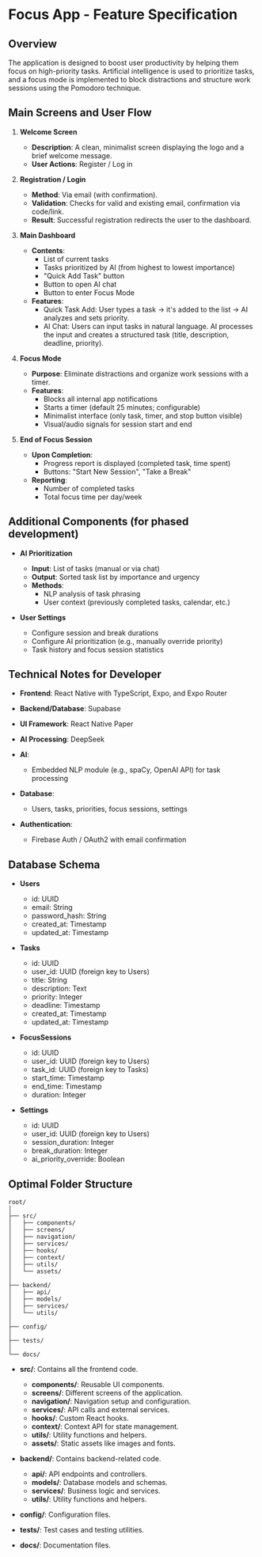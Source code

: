 # Focus App - Feature Specification

## Overview

The application is designed to boost user productivity by helping them focus on high-priority tasks. Artificial intelligence is used to prioritize tasks, and a focus mode is implemented to block distractions and structure work sessions using the Pomodoro technique.

## Main Screens and User Flow

1. **Welcome Screen**

   - **Description**: A clean, minimalist screen displaying the logo and a brief welcome message.
   - **User Actions**: Register / Log in

2. **Registration / Login**

   - **Method**: Via email (with confirmation).
   - **Validation**: Checks for valid and existing email, confirmation via code/link.
   - **Result**: Successful registration redirects the user to the dashboard.

3. **Main Dashboard**

   - **Contents**:
     - List of current tasks
     - Tasks prioritized by AI (from highest to lowest importance)
     - "Quick Add Task" button
     - Button to open AI chat
     - Button to enter Focus Mode
   - **Features**:
     - Quick Task Add: User types a task → it's added to the list → AI analyzes and sets priority.
     - AI Chat: Users can input tasks in natural language. AI processes the input and creates a structured task (title, description, deadline, priority).

4. **Focus Mode**

   - **Purpose**: Eliminate distractions and organize work sessions with a timer.
   - **Features**:
     - Blocks all internal app notifications
     - Starts a timer (default 25 minutes; configurable)
     - Minimalist interface (only task, timer, and stop button visible)
     - Visual/audio signals for session start and end

5. **End of Focus Session**
   - **Upon Completion**:
     - Progress report is displayed (completed task, time spent)
     - Buttons: "Start New Session", "Take a Break"
   - **Reporting**:
     - Number of completed tasks
     - Total focus time per day/week

## Additional Components (for phased development)

- **AI Prioritization**

  - **Input**: List of tasks (manual or via chat)
  - **Output**: Sorted task list by importance and urgency
  - **Methods**:
    - NLP analysis of task phrasing
    - User context (previously completed tasks, calendar, etc.)

- **User Settings**
  - Configure session and break durations
  - Configure AI prioritization (e.g., manually override priority)
  - Task history and focus session statistics

## Technical Notes for Developer

- **Frontend**: React Native with TypeScript, Expo, and Expo Router
- **Backend/Database**: Supabase
- **UI Framework**: React Native Paper
- **AI Processing**: DeepSeek

- **AI**:

  - Embedded NLP module (e.g., spaCy, OpenAI API) for task processing

- **Database**:

  - Users, tasks, priorities, focus sessions, settings

- **Authentication**:
  - Firebase Auth / OAuth2 with email confirmation

## Database Schema

- **Users**

  - id: UUID
  - email: String
  - password_hash: String
  - created_at: Timestamp
  - updated_at: Timestamp

- **Tasks**

  - id: UUID
  - user_id: UUID (foreign key to Users)
  - title: String
  - description: Text
  - priority: Integer
  - deadline: Timestamp
  - created_at: Timestamp
  - updated_at: Timestamp

- **FocusSessions**

  - id: UUID
  - user_id: UUID (foreign key to Users)
  - task_id: UUID (foreign key to Tasks)
  - start_time: Timestamp
  - end_time: Timestamp
  - duration: Integer

- **Settings**
  - id: UUID
  - user_id: UUID (foreign key to Users)
  - session_duration: Integer
  - break_duration: Integer
  - ai_priority_override: Boolean

## Optimal Folder Structure

```
root/
│
├── src/
│   ├── components/
│   ├── screens/
│   ├── navigation/
│   ├── services/
│   ├── hooks/
│   ├── context/
│   ├── utils/
│   └── assets/
│
├── backend/
│   ├── api/
│   ├── models/
│   ├── services/
│   └── utils/
│
├── config/
│
├── tests/
│
└── docs/
```

- **src/**: Contains all the frontend code.

  - **components/**: Reusable UI components.
  - **screens/**: Different screens of the application.
  - **navigation/**: Navigation setup and configuration.
  - **services/**: API calls and external services.
  - **hooks/**: Custom React hooks.
  - **context/**: Context API for state management.
  - **utils/**: Utility functions and helpers.
  - **assets/**: Static assets like images and fonts.

- **backend/**: Contains backend-related code.

  - **api/**: API endpoints and controllers.
  - **models/**: Database models and schemas.
  - **services/**: Business logic and services.
  - **utils/**: Utility functions and helpers.

- **config/**: Configuration files.

- **tests/**: Test cases and testing utilities.

- **docs/**: Documentation files.

